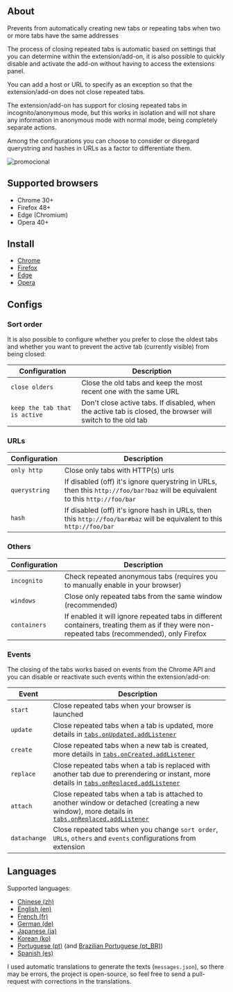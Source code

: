 ## About

Prevents from automatically creating new tabs or repeating tabs when two or more tabs have the same addresses

The process of closing repeated tabs is automatic based on settings that you can determine within the extension/add-on, it is also possible to quickly disable and activate the add-on without having to access the extensions panel.

You can add a host or URL to specify as an exception so that the extension/add-on does not close repeated tabs.

The extension/add-on has support for closing repeated tabs in incognito/anonymous mode, but this works in isolation and will not share any information in anonymous mode with normal mode, being completely separate actions.

Among the configurations you can choose to consider or disregard querystring and hashes in URLs as a factor to differentiate them.

![promocional](promo.png)

## Supported browsers

- Chrome 30+
- Firefox 48+
- Edge (Chromium)
- Opera 40+

## Install

- [Chrome](https://chrome.google.com/webstore/detail/prevent-duplicate-tabs/eednccpckdkpojaiemedoejdngappaag)
- [Firefox](https://addons.mozilla.org/firefox/addon/smart-prevent-duplicate-tabs/)
- [Edge](https://microsoftedge.microsoft.com/addons/detail/prevent-duplicate-tabs/iijplllphnkkeepcinimpjobncicbbmb)
- [Opera](https://addons.opera.com/en/extensions/details/prevent-duplicate-tabs/)

## Configs

### Sort order

It is also possible to configure whether you prefer to close the oldest tabs and whether you want to prevent the active tab (currently visible) from being closed:

Configuration | Description
--- | ---
`close olders` | Close the old tabs and keep the most recent one with the same URL
`keep the tab that is active` | Don't close active tabs. If disabled, when the active tab is closed, the browser will switch to the old tab

### URLs

Configuration | Description
--- | ---
`only http` | Close only tabs with HTTP(s) urls
`querystring` | If disabled (off) it's ignore querystring in URLs, then this `http://foo/bar?baz` will be equivalent to this `http://foo/bar`
`hash` | If disabled (off) it's ignore hash in URLs, then this `http://foo/bar#baz` will be equivalent to this `http://foo/bar`

### Others

Configuration | Description
--- | ---
`incognito` | Check repeated anonymous tabs (requires you to manually enable in your browser)
`windows` | Close only repeated tabs from the same window (recommended)
`containers` | If enabled it will ignore repeated tabs in different containers, treating them as if they were non-repeated tabs (recommended), only Firefox

### Events

The closing of the tabs works based on events from the Chrome API and you can disable or reactivate such events within the extension/add-on:

Event | Description
--- | ---
`start` | Close repeated tabs when your browser is launched
`update` | Close repeated tabs when a tab is updated, more details in [`tabs.onUpdated.addListener`](https://developer.chrome.com/extensions/tabs#event-onUpdated)
`create` | Close repeated tabs when a new tab is created, more details in [`tabs.onCreated.addListener`](https://developer.chrome.com/extensions/tabs#event-onCreated)
`replace` | Close repeated tabs when a tab is replaced with another tab due to prerendering or instant, more details in [`tabs.onReplaced.addListener`](https://developer.chrome.com/extensions/tabs#event-onReplaced)
`attach` | Close repeated tabs when a tab is attached to another window or detached (creating a new window), more details in [`tabs.onReplaced.addListener`](https://developer.chrome.com/extensions/tabs#event-onAttached)
`datachange` | Close repeated tabs when you change `sort order`, `URLs`, `others` and `events` configurations from extension

## Languages

Supported languages:

- [Chinese (zh)](chrome/_locales/zh/messages.json)
- [English (en)](chrome/_locales/en/messages.json)
- [French (fr)](chrome/_locales/fr/messages.json)
- [German (de)](chrome/_locales/de/messages.json)
- [Japanese (ja)](chrome/_locales/ja/messages.json)
- [Korean (ko)](chrome/_locales/ko/messages.json)
- [Portuguese (pt)](chrome/_locales/pt/messages.json) (and [Brazilian Portuguese (pt_BR)](chrome/_locales/pt_BR/messages.json))
- [Spanish (es)](chrome/_locales/es/messages.json)

I used automatic translations to generate the texts (`messages.json`), so there may be errors, the project is open-source, so feel free to send a pull-request with corrections in the translations.
